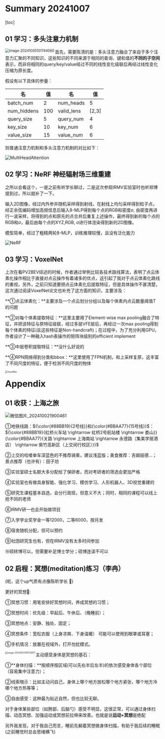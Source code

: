 # Summary 20241007

[toc]

## 01 学习：多头注意力机制

<img src="./assets/image-20241005101744060.png" alt="image-20241005101744060" style="zoom:80%;" align='left'/>

首先，需要陈清的是：多头注意力融合了来自于多个注意力汇聚的不同知识，这些知识的不同来源于相同的查询、键和值的**不同的子空间**表示，而非将相同的query/key/value经过不同的线性变化级联后再经过线性变化压缩为原长度。

假设有以下具体的参量：

| 名          | 值   | 名         | 值    |
| ----------- | ---- | ---------- | ----- |
| batch_num   | 2    | num_heads  | 5     |
| num_hiddens | 100  | valid_lens | [2,3] |
| query_size  | 5    | query_num  | 4     |
| key_size    | 10   | key_num    | 6     |
| value_size  | 15   | value_num  | 6     |

则普通注意力机制和多头注意力机制的对比如下：

![MultiHeadAttention](./assets/MultiHeadAttention.png)

## 02 学习：NeRF 神经辐射场三维重建

之所以会看这个，一是之前有听学长聊过，二是这次参观IRMV实验室时也听郑博提到过，所以就补了一下。

输入2D图像，经过内外参并随机采样得到射线，在射线上均匀采样得到粒子点，经正余弦编码增加高频信息后输入8-MLP得到每个点的RGB和密度$\sigma$, 由密度再进行一波采样，将得到的点和原先的点合并后重复上述操作，最终得到新的每个点的RGB和$\sigma$，最后由每个点的XYZ,RGB, $\sigma$进行体渲染得到新的2D图像。

模型简单，经过了粗精两轮8-MLP，训练推理较慢，且没有泛化能力

![NeRF](./assets/NeRF.png)

## 03 学习：VoxelNet

上次在看PV2BEV综述的时候，作者通过举例比较各技术路线算法，表明了点云体素化操作相比于直接对点云操作有着诸多的优点，这引起了我对于点云体素化路线的重视，另外，之前只知道要把点云体素化后提取特征，但是具体操作不甚清楚，这次通过阅读VoxelNet论文也补充了这方面的知识，主要涉及：

**①点云体素化：**主要涉及一个点云划分分组以及每个体素内点云数量阈值T的问题

**②对每个体素提取特征：**这里主要用了Element-wise max pooling融合了特征，并把该特征与原特征级联，经过多层VFE层后，再经过一次max pooling得到每个体素的特征(且这些特征是Non-handcraft)；在过程中，为了充分利用GPU，作者设计了一种融入hash表操作的矩阵块级别的efficient implement

**③中层卷积提取特征：**没什么好说的

**④RPN网络得到分类和bbox：**这里使用了FPN机制，和上采样复原，这丰富了不同尺度的特征，便于检测不同尺度的物体

<img src="./assets/VoxelNet.png" alt="VoxelNet" style="zoom: 50%;" align='left'/>

# Appendix

## 01 收获：上海之旅

![微信图片_202410021900461](./assets/微信图片_202410021900461.png)

①地铁线路：${\color{#88BB19}{2号线}}和{\color{#BBAA77}{15号线}}$：${\color{#88BB19}{虹桥火车站 \rightarrow 虹桥2号航站楼 \rightarrow 娄山}}  {\color{#BBAA77}{关路 \rightarrow 上海南站 \rightarrow 永德路（集美学居酒店） \rightarrow 紫竹高新区（上交闵行校区）}}$

②上交的哈喽单车深蓝色的不推荐骑乘，建议浅蓝版；美食推荐：吉姆丽德...； 景点推荐（也许有）：田子坊

③实验室硕士名额大多分配给了保研者，而对考研者的筛选会更加严格

④实验室也有做具身智能、强化学习、模仿学习、人形机器人、3D视觉重建的

⑤研究生课程基本自选，会分行政班，但意义不大；同时，相同的课程可以线上抢不同的老师

⑥IRMV研一也会开始做项目

⑦入学学业奖学金一等12000，二等6000，按月发

⑧宿舍随机分配，但可以预约

⑨社团研究生也有，但在IRMV没有太多时间参加

⑩硕转博可以，但需要补足博士学分；硕博连读不可以



## 02  启程：冥想(meditation)练习（李冉）

(呃，这个up气质有点像陈昕学长 :dog:)

更好的冥想:thinking::

①冥想习惯：用笔安排好冥想时间，养成冥想的习惯；

②冥想时间：优先级：早起后、午休后、（晚睡前）；

③冥想地点：安静、独处、固定；

④冥想条件：宽松衣服（上身凉爽、下身温暖） 可能可以使用到眼罩或耳塞；

⑤手机情况：放置在视域外，打开勿扰模式。

<img src="./assets/image-20241003191732671.png" alt="image-20241003191732671" align='left' style="zoom:50%;" />

主动感受身体是冥想的基石：

①**身体扫描：**按顺序按区域(可以先右半后左半)的依次感受身体各个部位（容易集中注意力）；

②线索暗示：比如主动问自己，身体上哪个地方放松哪个地方紧张，哪个地方冷哪个地方热等等；

③自由感受：这种最为贴近自然，但也比较无聊。



对于身体某些部位（如胯部、后脑勺）感受不明显，这很正常，可以通过身体扫描、动态冥想、加强运动或冥想前拉伸来改善。也就是说**运动+冥想**是绝配

另外我发现，对于我自己而言，睡前先躺着冥想做身体扫描，有助于我后续的睡眠(之前睡觉时总会思绪横飞)



